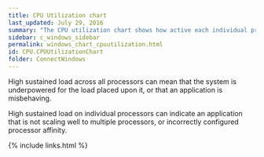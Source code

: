```yaml
---
title: CPU Utilization chart
last_updated: July 29, 2016
summary: "The CPU utilization chart shows how active each individual processor on the system is."
sidebar: c_windows_sidebar
permalink: windows_chart_cpuutilization.html
id: CPU.CPUUtilizationChart
folder: ConnectWindows
---
```


High sustained load across all processors can mean that the system is underpowered for the load placed upon it, or that an application is misbehaving.

High sustained load on individual processors can indicate an application that is not scaling well to multiple processors, or incorrectly configured processor affinity.



{% include links.html %}

